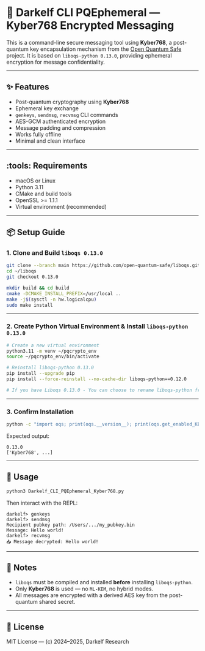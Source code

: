 # :closed_lock_with_key: Darkelf CLI PQEphemeral — Kyber768 Encrypted Messaging

This is a command-line secure messaging tool using **Kyber768**, a post-quantum key encapsulation mechanism from the [Open Quantum Safe](https://openquantumsafe.org) project. It is based on `liboqs-python 0.13.0`, providing ephemeral encryption for message confidentiality.

---

## :sparkles: Features

- Post-quantum cryptography using **Kyber768**
- Ephemeral key exchange
- `genkeys`, `sendmsg`, `recvmsg` CLI commands
- AES-GCM authenticated encryption
- Message padding and compression
- Works fully offline
- Minimal and clean interface

---

## :tools: Requirements

- macOS or Linux
- Python 3.11
- CMake and build tools
- OpenSSL >= 1.1.1
- Virtual environment (recommended)

---

## :package: Setup Guide

### 1. Clone and Build `liboqs 0.13.0`

```bash
git clone --branch main https://github.com/open-quantum-safe/liboqs.git ~/liboqs
cd ~/liboqs
git checkout 0.13.0

mkdir build && cd build
cmake -DCMAKE_INSTALL_PREFIX=/usr/local ..
make -j$(sysctl -n hw.logicalcpu)
sudo make install
```

---

### 2. Create Python Virtual Environment & Install `liboqs-python 0.13.0`

```bash
# Create a new virtual environment
python3.11 -m venv ~/pqcrypto_env
source ~/pqcrypto_env/bin/activate

# Reinstall liboqs-python 0.13.0
pip install --upgrade pip
pip install --force-reinstall --no-cache-dir liboqs-python==0.12.0

# If you have Liboqs 0.13.0 - You can choose to rename liboqs-python from 0.12.0 to 0.13.0 with nano pyproject.toml located in your liboqs-python folder or through Terminal with PICO.
```

---

### 3. Confirm Installation

```bash
python -c "import oqs; print(oqs.__version__); print(oqs.get_enabled_KEMs())"
```

Expected output:

```
0.13.0
['Kyber768', ...]
```

---

## :test_tube: Usage

```bash
python3 Darkelf_CLI_PQEphemeral_Kyber768.py
```

Then interact with the REPL:

```text
darkelf> genkeys
darkelf> sendmsg
Recipient pubkey path: /Users/.../my_pubkey.bin
Message: Hello world!
darkelf> recvmsg
📥 Message decrypted: Hello world!
```

---

## :brain: Notes

- `liboqs` must be compiled and installed **before** installing `liboqs-python`.
- Only **Kyber768** is used — no `ML-KEM`, no hybrid modes.
- All messages are encrypted with a derived AES key from the post-quantum shared secret.

---

## :scroll: License

MIT License — (c) 2024–2025, Darkelf Research

